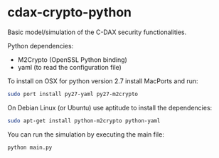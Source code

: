 cdax-crypto-python
==================

Basic model/simulation of the C-DAX security functionalities.

Python dependencies:

* M2Crypto (OpenSSL Python binding)
* yaml (to read the configuration file)
  
To install on OSX for python version 2.7 install MacPorts and run:

```bash
sudo port install py27-yaml py27-m2crypto
```

On Debian Linux (or Ubuntu) use aptitude to install the dependencies:

```bash
sudo apt-get install python-m2crypto python-yaml
```

You can run the simulation by executing the main file:

```bash
python main.py
```

